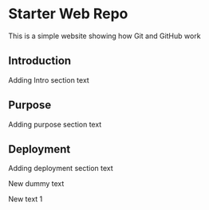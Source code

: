 # Starter Web Repo

This is a simple website showing how Git and GitHub work

## Introduction

Adding Intro section text

## Purpose

Adding purpose section text

## Deployment

Adding deployment section text

New dummy text

New text 1